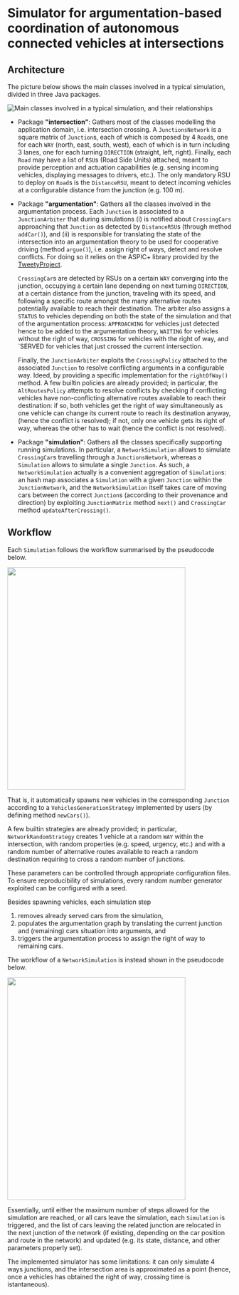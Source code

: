 # Simulator for argumentation-based coordination of autonomous connected vehicles at intersections

## Architecture

The picture below shows the main classes involved in a typical simulation, divided in three Java packages.

![Main classes involved in a typical simulation, and their relationships](/../master/2021-argumentation-driving-sw.png)

  * Package **"intersection"**: 
    Gathers most of the classes modelling the application domain, i.e. intersection crossing.
    A `JunctionsNetwork` is a square matrix of `Junction`s, each of which is composed by 4 `Road`s, 
    one for each `WAY` (north, east, south, west), 
    each of which is in turn including 3 lanes, 
    one for each turning `DIRECTION` (straight, left, right). 
    Finally, each `Road` may have a list of `RSU`s (Road Side Units) attached, 
    meant to provide perception and actuation capabilities 
    (e.g. sensing incoming vehicles, displaying messages to drivers, etc.). 
    The only mandatory RSU to deploy on `Road`s is the `DistanceRSU`, 
    meant to detect incoming vehicles at a configurable distance from the junction (e.g. 100 m).
  * Package **"argumentation"**: 
    Gathers all the classes involved in the argumentation process. 
    Each `Junction` is associated to a `JunctionArbiter` that during simulations 
    (i) is notified about `CrossingCars` approaching that `Junction` as detected by `DistanceRSU`s 
    (through method `addCar()`), and 
    (ii) is responsible for translating the state of the intersection into an argumentation theory to be used for cooperative driving 
    (method `argue()`), 
    i.e. assign right of ways, detect and resolve conflicts. 
    For doing so it relies on the ASPIC+ library provided by the [TweetyProject](https://tweetyproject.org).
    
    `CrossingCar`s are detected by RSUs on a certain `WAY` converging into the junction, 
    occupying a certain lane depending on next turning `DIRECTION`, 
    at a certain distance from the junction, 
    traveling with its speed, 
    and following a specific route amongst the many alternative routes potentially available to reach their destination. 
    The arbiter also assigns a `STATUS` to vehicles depending on both the state of the simulation and that of the argumentation process: 
    `APPROACHING` for vehicles just detected hence to be added to the argumentation theory, 
    `WAITING` for vehicles without the right of way, 
    `CROSSING` for vehicles with the right of way, and 
    `SERVED for vehicles that just crossed the current intersection.
    
    Finally, the `JunctionArbiter` exploits the `CrossingPolicy` attached to the associated `Junction` to resolve conflicting arguments in a configurable way.
    Ideed, by providing a specific implementation for the `rightOfWay()` method. 
    A few builtin policies are already provided; 
    in particular, the `AltRoutesPolicy` attempts to resolve conflicts by checking if conflicting vehicles have non-conflicting alternative routes available to reach their destination: 
    if so, both vehicles get the right of way simultaneously as one vehicle can change its current route to reach its destination anyway, 
    (hence the conflict is resolved); 
    if not, only one vehicle gets its right of way, 
    whereas the other has to wait 
    (hence the conflict is not resolved).
    
  * Package **"simulation"**: 
    Gathers all the classes specifically supporting running simulations. 
    In particular, a `NetworkSimulation` allows to simulate `CrossingCar`s travelling through a `JunctionsNetwork`, 
    whereas a `Simulation` allows to simulate a single `Junction`. 
    As such, a `NetworkSimulation` actually is a convenient aggregation of `Simulation`s: 
    an hash map associates a `Simulation` with a given `Junction` within the `JunctionNetwork`, 
    and the `NetworkSimulation` itself takes care of moving cars between the correct `Junction`s 
    (according to their provenance and direction) 
    by exploiting `JunctionMatrix` method `next()` and `CrossingCar` method `updateAfterCrossing()`.
    
  ## Workflow
  
Each `Simulation` follows the workflow summarised by the pseudocode below. 

<img src="/../master/alg2.png" width="400" height="500">

That is, it automatically spawns new vehicles in the corresponding `Junction` according to a `VehiclesGenerationStrategy` implemented by users 
(by defining method `newCars()`). 

A few builtin strategies are already provided; 
in particular, `NetworkRandomStrategy` creates 1 vehicle at a random `WAY` within the intersection, 
with random properties 
(e.g. speed, urgency, etc.) 
and with a random number of alternative routes available to reach a random destination requiring to cross a random number of junctions. 

These parameters can be controlled through appropriate configuration files. 
To ensure reproducibility of simulations, 
every random number generator exploited can be configured with a seed. 

Besides spawning vehicles, 
each simulation step 

  1. removes already served cars from the simulation, 
  2. populates the argumentation graph by translating the current junction and (remaining) cars situation into arguments, and 
  3. triggers the argumentation process to assign the right of way to remaining cars.

The workflow of a `NetworkSimulation` is instead shown in the pseudocode below. 

<img src="/../master/alg3.png" width="400" height="500">

Essentially, until either the maximum number of steps allowed for the simulation are reached, 
or all cars leave the simulation, 
each `Simulation` is triggered, 
and the list of cars leaving the related junction are relocated in the next junction of the network 
(if existing, depending on the car position and route in the network) 
and updated 
(e.g. its state, distance, and other parameters properly set).

The implemented simulator has some limitations: 
it can only simulate 4 ways junctions, 
and the intersection area is approximated as a point 
(hence, once a vehicles has obtained the right of way, crossing time is istantaneous).
